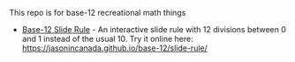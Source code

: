 
This repo is for base-12 recreational math things

- [Base-12 Slide Rule](./slide-rule/) - An interactive slide rule with 12 divisions between 0 and 1 instead of the usual 10. Try it online here: https://jasonincanada.github.io/base-12/slide-rule/
